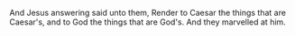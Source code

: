 And Jesus answering said unto them, Render to Caesar the things that are Caesar's, and to God the things that are God's. And they marvelled at him.
